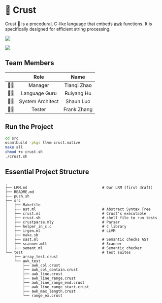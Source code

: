 # :pizza: Crust

Crust :pizza: is a procedural, C-like language that embeds [awk](https://www.baeldung.com/linux/awk-guide) functions. It is specifically designed for efficient string processing.

![](https://img.shields.io/badge/ocaml-v4.12.0-orange) 

![](https://img.shields.io/badge/llvm-v13.0.0-blue)

## Team Members

| | Role      | Name |
| :---: | :---: | :---: |
| 👨‍💼  | Manager      | Tianqi Zhao |
| 🧑‍🔬 | Language Guru   | Ruiyang Hu |
| 👨‍💻 | System Architect | Shaun Luo |
| 🕵️‍♂️ | Tester | Frank Zhang |

## Run the Project 

```bash
cd src
ocamlbuild -pkgs llvm crust.native
make all
chmod +x crust.sh
./crust.sh
```

## Essential Project Structure

    .
    ├── LRM.md                                  # Our LRM (first draft)
    ├── README.md
    ├── push.sh
    ├── src
    │   ├── Makefile
    │   ├── ast.ml                              # Abstract Syntax Tree
    │   ├── crust.ml                            # Crust's executable
    │   ├── crust.sh                            # shell file to run tests
    │   ├── crustparse.mly                      # Parser
    │   ├── helper_in_c.c                       # C library
    │   ├── irgen.ml                            # LLVM
    │   ├── make.sh 
    │   ├── sast.ml                             # Semantic checks AST
    │   ├── scanner.mll                         # Scanner
    │   ├── semant.ml                           # Semantic checker
    └── test                                    # test suites
        ├── array_test.crust
        └── awk_test
            ├── awk_col.crust
            ├── awk_col_contain.crust
            ├── awk_line.crust
            ├── awk_line_range.crust
            ├── awk_line_range_end.crust
            ├── awk_line_range_start.crust
            ├── awk_max_length.crust
            └── range_ex.crust